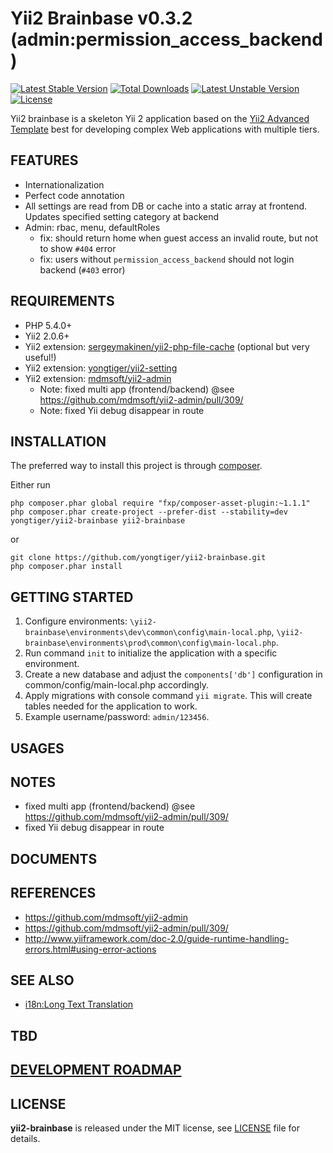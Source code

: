 # Yii2 Brainbase v0.3.2 (admin:permission_access_backend)

[![Latest Stable Version](https://poser.pugx.org/yongtiger/yii2-brainbase/v/stable)](https://packagist.org/packages/yongtiger/yii2-brainbase)
[![Total Downloads](https://poser.pugx.org/yongtiger/yii2-brainbase/downloads)](https://packagist.org/packages/yongtiger/yii2-brainbase) 
[![Latest Unstable Version](https://poser.pugx.org/yongtiger/yii2-brainbase/v/unstable)](https://packagist.org/packages/yongtiger/yii2-brainbase)
[![License](https://poser.pugx.org/yongtiger/yii2-brainbase/license)](https://packagist.org/packages/yongtiger/yii2-brainbase)

Yii2 brainbase is a skeleton Yii 2 application based on the [Yii2 Advanced Template](https://github.com/yiisoft/yii2-app-advanced) best for developing complex Web applications with multiple tiers.


## FEATURES

* Internationalization
* Perfect code annotation
* All settings are read from DB or cache into a static array at frontend. Updates specified setting category at backend
* Admin: rbac, menu, defaultRoles
  - fix: should return home when guest access an invalid route, but not to show `#404` error
  - fix: users without `permission_access_backend` should not login backend (`#403` error)


## REQUIREMENTS

* PHP 5.4.0+
* Yii2 2.0.6+
* Yii2 extension: [sergeymakinen/yii2-php-file-cache](https://github.com/sergeymakinen/yii2-php-file-cache) (optional but very useful!)
* Yii2 extension: [yongtiger/yii2-setting](https://github.com/yongtiger/yii2-setting)
* Yii2 extension: [mdmsoft/yii2-admin](https://github.com/mdmsoft/yii2-admin)
  - Note: fixed multi app (frontend/backend) @see https://github.com/mdmsoft/yii2-admin/pull/309/
  - Note: fixed Yii debug disappear in route



## INSTALLATION   

The preferred way to install this project is through [composer](http://getcomposer.org/download/).

Either run

```
php composer.phar global require "fxp/composer-asset-plugin:~1.1.1"
php composer.phar create-project --prefer-dist --stability=dev yongtiger/yii2-brainbase yii2-brainbase
```

or

```
git clone https://github.com/yongtiger/yii2-brainbase.git
php composer.phar install
```


## GETTING STARTED

1. Configure environments: `\yii2-brainbase\environments\dev\common\config\main-local.php`, `\yii2-brainbase\environments\prod\common\config\main-local.php`.
2. Run command `init` to initialize the application with a specific environment.
3. Create a new database and adjust the `components['db']` configuration in common/config/main-local.php accordingly.
4. Apply migrations with console command `yii migrate`. This will create tables needed for the application to work.
5. Example username/password: `admin/123456`.


## USAGES


## NOTES

- fixed multi app (frontend/backend) @see https://github.com/mdmsoft/yii2-admin/pull/309/
- fixed Yii debug disappear in route


## DOCUMENTS


## REFERENCES

- https://github.com/mdmsoft/yii2-admin
- https://github.com/mdmsoft/yii2-admin/pull/309/
- http://www.yiiframework.com/doc-2.0/guide-runtime-handling-errors.html#using-error-actions

## SEE ALSO

- [i18n:Long Text Translation](docs/i18n-long-text-translation.md)


## TBD


## [DEVELOPMENT ROADMAP](docs/development-roadmap.md)


## LICENSE 
**yii2-brainbase** is released under the MIT license, see [LICENSE](https://opensource.org/licenses/MIT) file for details.
